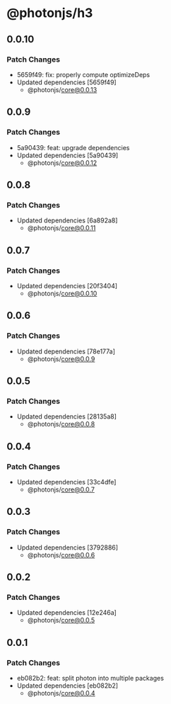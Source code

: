 # @photonjs/h3

## 0.0.10

### Patch Changes

- 5659f49: fix: properly compute optimizeDeps
- Updated dependencies [5659f49]
  - @photonjs/core@0.0.13

## 0.0.9

### Patch Changes

- 5a90439: feat: upgrade dependencies
- Updated dependencies [5a90439]
  - @photonjs/core@0.0.12

## 0.0.8

### Patch Changes

- Updated dependencies [6a892a8]
  - @photonjs/core@0.0.11

## 0.0.7

### Patch Changes

- Updated dependencies [20f3404]
  - @photonjs/core@0.0.10

## 0.0.6

### Patch Changes

- Updated dependencies [78e177a]
  - @photonjs/core@0.0.9

## 0.0.5

### Patch Changes

- Updated dependencies [28135a8]
  - @photonjs/core@0.0.8

## 0.0.4

### Patch Changes

- Updated dependencies [33c4dfe]
  - @photonjs/core@0.0.7

## 0.0.3

### Patch Changes

- Updated dependencies [3792886]
  - @photonjs/core@0.0.6

## 0.0.2

### Patch Changes

- Updated dependencies [12e246a]
  - @photonjs/core@0.0.5

## 0.0.1

### Patch Changes

- eb082b2: feat: split photon into multiple packages
- Updated dependencies [eb082b2]
  - @photonjs/core@0.0.4
